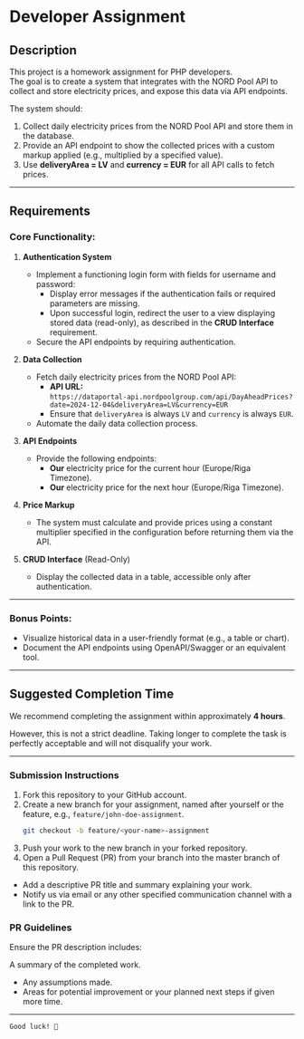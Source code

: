 # Developer Assignment

## Description

This project is a homework assignment for PHP developers.  
The goal is to create a system that integrates with the NORD Pool API to collect and store electricity prices, and expose this data via API endpoints.

The system should:
1. Collect daily electricity prices from the NORD Pool API and store them in the database.
2. Provide an API endpoint to show the collected prices with a custom markup applied (e.g., multiplied by a specified value).
3. Use **deliveryArea = LV** and **currency = EUR** for all API calls to fetch prices.

---

## Requirements

### Core Functionality:
1. **Authentication System**
   - Implement a functioning login form with fields for username and password:
      - Display error messages if the authentication fails or required parameters are missing.
      - Upon successful login, redirect the user to a view displaying stored data (read-only), as described in the **CRUD Interface** requirement.
   - Secure the API endpoints by requiring authentication.

2. **Data Collection**
   - Fetch daily electricity prices from the NORD Pool API:
      - **API URL:**  
        `https://dataportal-api.nordpoolgroup.com/api/DayAheadPrices?date=2024-12-04&deliveryArea=LV&currency=EUR`
      - Ensure that `deliveryArea` is always `LV` and `currency` is always `EUR`.
   - Automate the daily data collection process.

3. **API Endpoints**
   - Provide the following endpoints:
      - **Our** electricity price for the current hour (Europe/Riga Timezone).
      - **Our** electricity price for the next hour (Europe/Riga Timezone).

4. **Price Markup**
   - The system must calculate and provide prices using a constant multiplier specified in the configuration before returning them via the API.

5. **CRUD Interface** (Read-Only)
   - Display the collected data in a table, accessible only after authentication.

---

### Bonus Points:
- Visualize historical data in a user-friendly format (e.g., a table or chart).
- Document the API endpoints using OpenAPI/Swagger or an equivalent tool.

---

## Suggested Completion Time
We recommend completing the assignment within approximately **4 hours**.

However, this is not a strict deadline. Taking longer to complete the task is perfectly acceptable and will not disqualify your work.

---

### Submission Instructions

1. Fork this repository to your GitHub account.
2. Create a new branch for your assignment, named after yourself or the feature, e.g., `feature/john-doe-assignment`.
   ```bash
   git checkout -b feature/<your-name>-assignment

3. Push your work to the new branch in your forked repository.
4. Open a Pull Request (PR) from your branch into the master branch of this repository.
- Add a descriptive PR title and summary explaining your work.
- Notify us via email or any other specified communication channel with a link to the PR.


### PR Guidelines

Ensure the PR description includes:

A summary of the completed work.
- Any assumptions made.
- Areas for potential improvement or your planned next steps if given more time.

---

```Good luck! 🚀```
